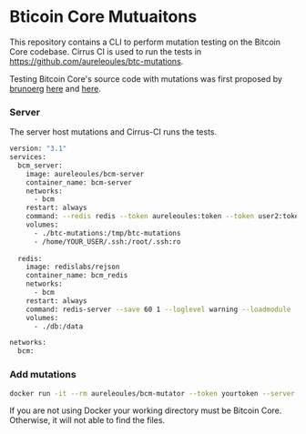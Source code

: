 #  Bticoin Core Mutuaitons

This repository contains a CLI to perform mutation testing on the Bitcoin Core codebase.
Cirrus CI is used to run the tests in https://github.com/aureleoules/btc-mutations.

Testing Bitcoin Core's source code with mutations was first proposed by [brunoerg](https://github.com/brunoerg) [here](https://github.com/bitcoin/bitcoin/pull/24499) and [here](https://github.com/brunoerg/bitcoin-core-mutation).

### Server

The server host mutations and Cirrus-CI runs the tests.

```bash
version: "3.1"
services:
  bcm_server:
    image: aureleoules/bcm-server
    container_name: bcm-server
    networks:
      - bcm
    restart: always
    command: --redis redis --token aureleoules:token --token user2:token --mutation_repo /tmp/btc-mutations # See https://github.com/aureleoules/btc-mutations
    volumes:
      - ./btc-mutations:/tmp/btc-mutations
      - /home/YOUR_USER/.ssh:/root/.ssh:ro
    
  redis:
    image: redislabs/rejson
    container_name: bcm_redis
    networks:
      - bcm
    restart: always
    command: redis-server --save 60 1 --loglevel warning --loadmodule '/usr/lib/redis/modules/rejson.so'
    volumes:
      - ./db:/data

networks:
  bcm:
```

### Add mutations

```bash
docker run -it --rm aureleoules/bcm-mutator --token yourtoken --server https://YOUR_SERVER.com -f src/wallet/spend.cpp -f src/validation.cpp
```

If you are not using Docker your working directory must be Bitcoin Core. Otherwise, it will not able to find the files.
